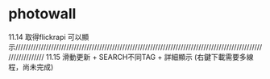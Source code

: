 # photowall
11.14 取得flickrapi 可以顯示///////////////////////////////////////////////////////////////////////////////////////////////////////////////
11.15 滑動更新 + SEARCH不同TAG + 詳細顯示 (右鍵下載需要多線程，尚未完成)
